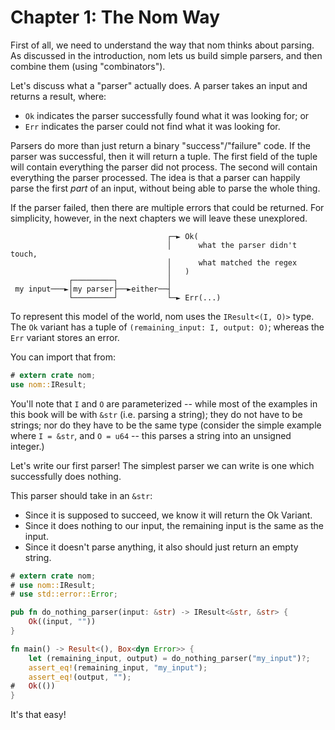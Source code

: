# Chapter 1: The Nom Way

First of all, we need to understand the way that nom thinks about parsing.
As discussed in the introduction, nom lets us build simple parsers, and
then combine them (using "combinators").

Let's discuss what a "parser" actually does. A parser takes an input and returns
a result, where:
 - `Ok` indicates the parser successfully found what it was looking for; or
 - `Err` indicates the parser could not find what it was looking for.
 
Parsers do more than just return a binary "success"/"failure" code. If
the parser was successful, then it will return a tuple. The first field of the
tuple will contain everything the parser did not process. The second will contain
everything the parser processed. The idea is that a parser can happily parse the first
*part* of an input, without being able to parse the whole thing.

If the parser failed, then there are multiple errors that could be returned.
For simplicity, however, in the next chapters we will leave these unexplored.

```text
                                   ┌─► Ok(
                                   │      what the parser didn't touch,
                                   │      what matched the regex
                                   │   )
             ┌─────────┐           │
 my input───►│my parser├──►either──┤
             └─────────┘           └─► Err(...)
```


To represent this model of the world, nom uses the `IResult<(I, O)>` type.
The `Ok` variant has a tuple of `(remaining_input: I, output: O)`;
whereas the `Err` variant stores an error.

You can import that from:

```rust
# extern crate nom;
use nom::IResult;
```

You'll note that `I` and `O` are parameterized -- while most of the examples in this book
will be with `&str` (i.e. parsing a string); they do not have to be strings; nor do they
have to be the same type (consider the simple example where `I = &str`, and `O = u64` -- this
parses a string into an unsigned integer.)

Let's write our first parser!
The simplest parser we can write is one which successfully does nothing.

This parser should take in an `&str`:

 - Since it is supposed to succeed, we know it will return the Ok Variant.
 - Since it does nothing to our input, the remaining input is the same as the input.
 - Since it doesn't parse anything, it also should just return an empty string.


```rust
# extern crate nom;
# use nom::IResult;
# use std::error::Error;

pub fn do_nothing_parser(input: &str) -> IResult<&str, &str> {
    Ok((input, ""))
}

fn main() -> Result<(), Box<dyn Error>> {
    let (remaining_input, output) = do_nothing_parser("my_input")?;
    assert_eq!(remaining_input, "my_input");
    assert_eq!(output, "");
#   Ok(())
}
```

It's that easy!
